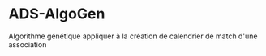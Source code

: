 # ADS-AlgoGen
Algorithme génétique appliquer à la création de calendrier de match d'une association
